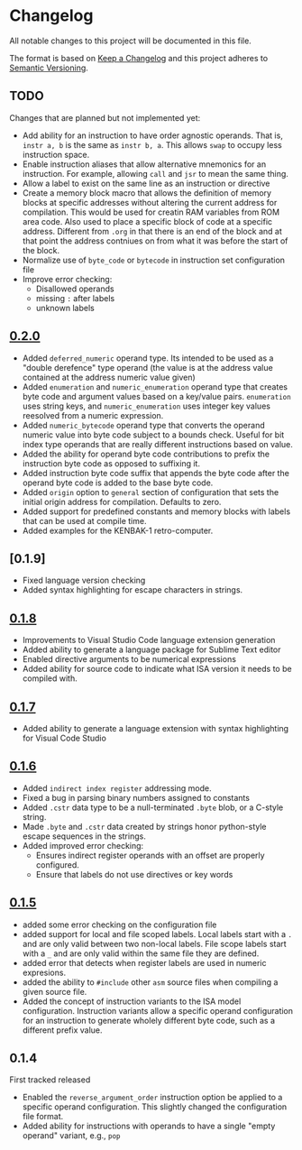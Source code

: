 # Changelog
All notable changes to this project will be documented in this file.

The format is based on [Keep a Changelog](http://keepachangelog.com/en/1.0.0/)
and this project adheres to [Semantic Versioning](http://semver.org/spec/v2.0.0.html).

## TODO
Changes that are planned but not implemented yet:

* Add ability for an instruction to have order agnostic operands. That is, `instr a, b` is the same as `instr b, a`. This allows `swap` to occupy less instruction space.
* Enable instruction aliases that allow alternative mnemonics for an instruction. For example, allowing `call` and `jsr` to mean the same thing.
* Allow a label to exist on the same line as an instruction or directive
* Create a memory block macro that allows the definition of memory blocks at specific addresses without altering the current address for compilation. This would be used for creatin RAM variables from ROM area code. Also used to place a specific block of code at a specific address. Different from `.org` in that there is an end of the block and at that point the address contniues on from what it was before the start of the block.
* Normalize use of `byte_code` or `bytecode` in instruction set configuration file
* Improve error checking:
  * Disallowed operands
  * missing `:` after labels
  * unknown labels

## [0.2.0]
* Added `deferred_numeric` operand type. Its intended to be used as a "double derefence" type operand (the value is at the address value contained at the address numeric value given)
* Added `enumeration` and `numeric_enumeration` operand type that creates byte code and argument values based on a key/value pairs. `enumeration` uses string keys, and `numeric_enumeration` uses integer key values reesolved from a numeric expression.
* Added `numeric_bytecode` operand type that converts the operand numeric value into byte code subject to a bounds check. Useful for bit index type operands that are really different instructions based on value.
* Added the ability for operand byte code contributions to prefix the instruction byte code as opposed to suffixing it.
* Added instruction byte code suffix that appends the byte code after the operand byte code is added to the base byte code.
* Added `origin` option to `general` section of configuration that sets the initial origin address for compilation. Defaults to zero.
* Added support for predefined constants and memory blocks with labels that can be used at compile time.
* Added examples for the KENBAK-1 retro-computer.


## [0.1.9]
* Fixed language version checking
* Added syntax highlighting for escape characters in strings.

## [0.1.8]
* Improvements to Visual Studio Code language extension generation
* Added ability to generate a language package for Sublime Text editor
* Enabled directive arguments to be numerical expressions
* Added ability for source code to indicate what ISA version it needs to be compiled with.

## [0.1.7]
* Added ability to generate a language extension with syntax highlighting for Visual Code Studio

## [0.1.6]
* Added `indirect index register` addressing mode.
* Fixed a bug in parsing binary numbers assigned to constants
* Added `.cstr` data type to be a null-terminated `.byte` blob, or a C-style string.
* Made `.byte` and `.cstr` data created by strings honor python-style escape sequences in the strings.
* Added improved error checking:
  * Ensures indirect register operands with an offset are properly configured.
  * Ensure that labels do not use directives or key words

## [0.1.5]
* added some error checking on the configuration file
* added support for local and file scoped labels. Local labels start with a `.` and are only valid between two non-local labels. File scope labels start with a `_` and are only valid within the same file they are defined.
* added error that detects when register labels are used in numeric expresions.
* added the ability to `#include` other `asm` source files when compiling a given source file.
* Added the concept of instruction variants to the ISA model configuration. Instruction variants allow a specific operand configuration for an instruction to generate wholely different byte code, such as a different prefix value.

## 0.1.4
First tracked released
* Enabled the `reverse_argument_order` instruction option be applied to a specific operand configuration. This slightly changed the configuration file format.
* Added ability for instructions with operands to have a single "empty operand" variant, e.g., `pop`

[Unreleased]: https://github.com/michaelkamprath/bespokeasm/compare/v0.2.0...HEAD
[0.2.0]: https://github.com/michaelkamprath/bespokeasm/compare/v0.2.0...v0.1.8
[0.1.8]: https://github.com/michaelkamprath/bespokeasm/compare/v0.1.8...v0.1.7
[0.1.7]: https://github.com/michaelkamprath/bespokeasm/compare/v0.1.7...v0.1.6
[0.1.6]: https://github.com/michaelkamprath/bespokeasm/compare/v0.1.6...v0.1.5
[0.1.5]: https://github.com/michaelkamprath/bespokeasm/compare/v0.1.5...v0.1.4
